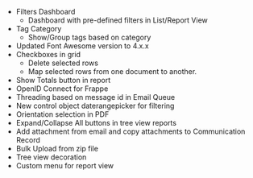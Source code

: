 - Filters Dashboard
  - Dashboard with pre-defined filters in List/Report View
- Tag Category
  - Show/Group tags based on category
- Updated Font Awesome version to 4.x.x
- Checkboxes in grid
  - Delete selected rows
  - Map selected rows from one document to another.
- Show Totals button in report
- OpenID Connect for Frappe
- Threading based on message id in Email Queue
- New control object daterangepicker for filtering
- Orientation selection in PDF
- Expand/Collapse All buttons in tree view reports
- Add attachment from email and copy attachments to Communication Record
- Bulk Upload from zip file
- Tree view decoration
- Custom menu for report view
